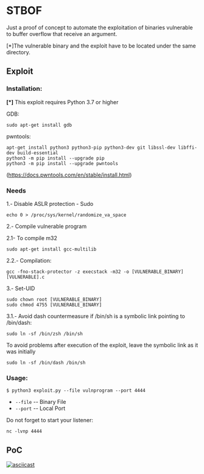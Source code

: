 # STBOF

Just a proof of concept to automate the exploitation of binaries vulnerable to buffer overflow that receive an argument.

[*]The vulnerable binary and the exploit have to be located under the same directory.


## Exploit

### Installation:

**[*]** This exploit requires Python 3.7 or higher

GDB:
``` 
sudo apt-get install gdb 
```

pwntools:
``` 
apt-get install python3 python3-pip python3-dev git libssl-dev libffi-dev build-essential
python3 -m pip install --upgrade pip
python3 -m pip install --upgrade pwntools
```
(https://docs.pwntools.com/en/stable/install.html)


### Needs

1.- Disable ASLR protection - Sudo

``` 
echo 0 > /proc/sys/kernel/randomize_va_space
```

2.- Compile vulnerable program

  2.1- To compile m32
``` 
sudo apt-get install gcc-multilib
```
  2.2.- Compilation:
``` 
gcc -fno-stack-protector -z execstack -m32 -o [VULNERABLE_BINARY] [VULNERABLE].c
```

3.- Set-UID
``` 
sudo chown root [VULNERABLE_BINARY]
sudo chmod 4755 [VULNERABLE_BINARY]
```
  3.1.- Avoid dash countermeasure if /bin/sh is a symbolic link pointing to /bin/dash:
``` 
sudo ln -sf /bin/zsh /bin/sh
```
  To avoid problems after execution of the exploit, leave the symbolic link as it was initially
``` 
sudo ln -sf /bin/dash /bin/sh
``` 

### Usage:

```
$ python3 exploit.py --file vulnprogram --port 4444
```
* ```--file``` -- Binary File
* ```--port``` -- Local Port

Do not forget to start your listener:

```
nc -lvnp 4444
```

## PoC

[![asciicast](https://asciinema.org/a/YiPxwqeRJwCF3VMeu1Du1ArmM.svg)](https://asciinema.org/a/YiPxwqeRJwCF3VMeu1Du1ArmM)
